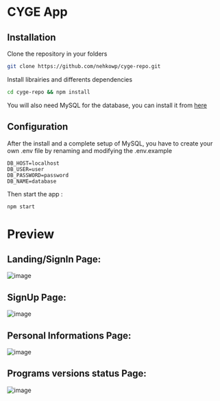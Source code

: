 # CYGE App

## Installation

Clone the repository in your folders
```bash
git clone https://github.com/nehkowp/cyge-repo.git 
```
Install librairies and differents dependencies
```bash
cd cyge-repo && npm install
```

You will also need MySQL for the database, you can install it from [here](https://dev.mysql.com/downloads/file/?id=529732 "Download MySQL")

## Configuration

After the install and a complete setup of MySQL, you have to create your own .env file by renaming and modifying the .env.example
```
DB_HOST=localhost
DB_USER=user
DB_PASSWORD=password
DB_NAME=database
```

Then start the app :
```bash
npm start
```

# Preview

## Landing/SignIn Page:
![image](https://github.com/nehkowp/cyge-repo/assets/90217593/06056b58-168b-4daf-a649-3d984eb02af3)

## SignUp Page:
![image](https://github.com/nehkowp/cyge-repo/assets/90217593/41c43062-12a7-4aaf-a71a-415150345a7d)

## Personal Informations Page:
![image](https://github.com/nehkowp/cyge-repo/assets/90217593/ca21134b-ec74-43c9-a76c-4fec612be522)

## Programs versions status Page:
![image](https://github.com/nehkowp/cyge-repo/assets/90217593/6ad55f7b-5c74-47c9-a00a-cc11e37d7494)
